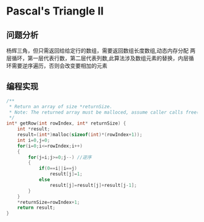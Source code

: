 # Pascal's Triangle II
## 问题分析
杨辉三角，但只需返回给给定行的数组，需要返回数组长度数组,动态内存分配
两层循环，第一层代表行数，第二层代表列数,此算法涉及数组元素的替换，内层循环需要逆序遍历，否则会改变要相加的元素
## 编程实现
```C++
/**
 * Return an array of size *returnSize.
 * Note: The returned array must be malloced, assume caller calls free().
 */
int* getRow(int rowIndex, int* returnSize) {
    int *result;
    result=(int*)malloc(sizeof(int)*(rowIndex+1));
    int i=0,j=0;
    for(i=0;i<=rowIndex;i++)
    {
        for(j=i;j>=0;j--) //逆序
        {
            if(0==i||i==j)
                result[j]=1;
            else 
                result[j]=result[j]+result[j-1];
        }
    }
    *returnSize=rowIndex+1;
    return result;
}
```

